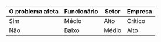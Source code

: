 | O problema afeta | Funcionário | Setor | Empresa  |
|------------------|------------|-------|---------|
| Sim             | Médio      | Alto  | Crítico  |
| Não             | Baixo      | Médio | Alto     |
